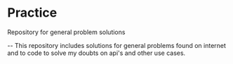 # Practice
Repository for general problem solutions

-- This repository includes solutions for general problems found on internet and to code to solve my doubts on api's and other use cases.
